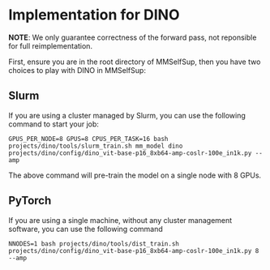 # Implementation for DINO

**NOTE**: We only guarantee correctness of the forward pass, not reponsible for full reimplementation.

First, ensure you are in the root directory of MMSelfSup, then you have two choices 
to play with DINO in MMSelfSup:

## Slurm
If you are using a cluster managed by Slurm, you can use the following command to
start your job:

```shell
GPUS_PER_NODE=8 GPUS=8 CPUS_PER_TASK=16 bash projects/dino/tools/slurm_train.sh mm_model dino projects/dino/config/dino_vit-base-p16_8xb64-amp-coslr-100e_in1k.py --amp 
```

The above command will pre-train the model on a single node with 8 GPUs.


## PyTorch
If you are using a single machine, without any cluster management software, you can use the following command

```shell
NNODES=1 bash projects/dino/tools/dist_train.sh projects/dino/config/dino_vit-base-p16_8xb64-amp-coslr-100e_in1k.py 8 
--amp
```
